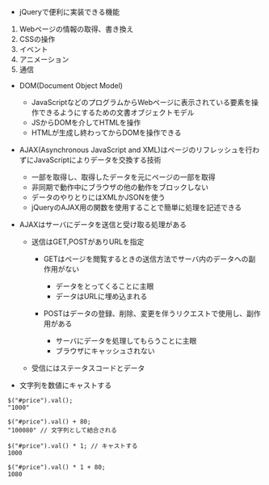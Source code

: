 - jQueryで便利に実装できる機能
1. Webページの情報の取得、書き換え
2. CSSの操作
3. イベント
4. アニメーション
5. 通信

- DOM(Document Object Model)
    - JavaScriptなどのプログラムからWebページに表示されている要素を操作できるようにするための文書オブジェクトモデル
    - JSからDOMを介してHTMLを操作
    - HTMLが生成し終わってからDOMを操作できる

- AJAX(Asynchronous JavaScript and XML)はページのリフレッシュを行わずにJavaScriptによりデータを交換する技術
    - 一部を取得し、取得したデータを元にページの一部を取得
    - 非同期で動作中にブラウザの他の動作をブロックしない
    - データのやりとりにはXMLかJSONを使う
    - jQueryのAJAX用の関数を使用することで簡単に処理を記述できる

- AJAXはサーバにデータを送信と受け取る処理がある

    - 送信はGET,POSTがありURLを指定
        - GETはページを閲覧するときの送信方法でサーバ内のデータへの副作用がない
            - データをとってくることに主眼
            - データはURLに埋め込まれる

        - POSTはデータの登録、削除、変更を伴うリクエストで使用し、副作用がある
            - サーバにデータを処理してもらうことに主眼
            - ブラウザにキャッシュされない

    - 受信にはステータスコードとデータ

- 文字列を数値にキャストする

```
$("#price").val();
"1000"

$("#price").val() + 80;
"100080" // 文字列として結合される

$("#price").val() * 1; // キャストする
1000

$("#price").val() * 1 + 80;
1080

```